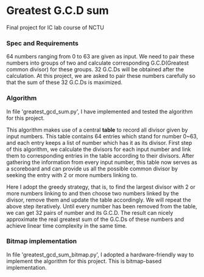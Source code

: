 # Greatest G.C.D sum
Final project for IC lab course of NCTU

### Spec and Requirements

64 numbers ranging from 0 to 63 are given as input. We need to pair these numbers into groups of two and calculate corresponding G.C.D(Greatest common divisor) for these groups. 32 G.C.Ds will be obtained after the calculation. At this project, we are asked to pair these numbers carefully so that the sum of these 32 G.C.Ds is maximized.

### Algorithm

In file 'greatest_gcd_sum.py', I have implemented and tested the algorithm for this project. 

This algorithm makes use of a central **table** to record all divisor given by input numbers. This table contains 64 entries which stand for number 0~63, and each entry keeps a list of number which has it as its divisor. First step of this algorithm, we calculate the divisors for each input number and link them to corresponding entries in the table according to their divisors. After gathering the information from every input number, this table now serves as a scoreboard and can provide us all the possible common divisor by seeking the entry with 2 or more numbers linking to. 

Here I adopt the greedy strategy, that is, to find the largest divisor with 2 or more numbers linking to and then choose two numbers linked by the divisor, remove them and update the table accordingly. We will repeat the above step iteratively. Until every number has been removed from the table, we can get 32 pairs of number and its G.C.D. The result can nicely approximate the real greatest sum of the G.C.Ds of these numbers and achieve linear time complexity in the same time. 

### Bitmap implementation

In file 'greatest_gcd_sum_bitmap.py', I adopted a hardware-friendly way to implement the algorithm for this project. This is bitmap-based implementation.

